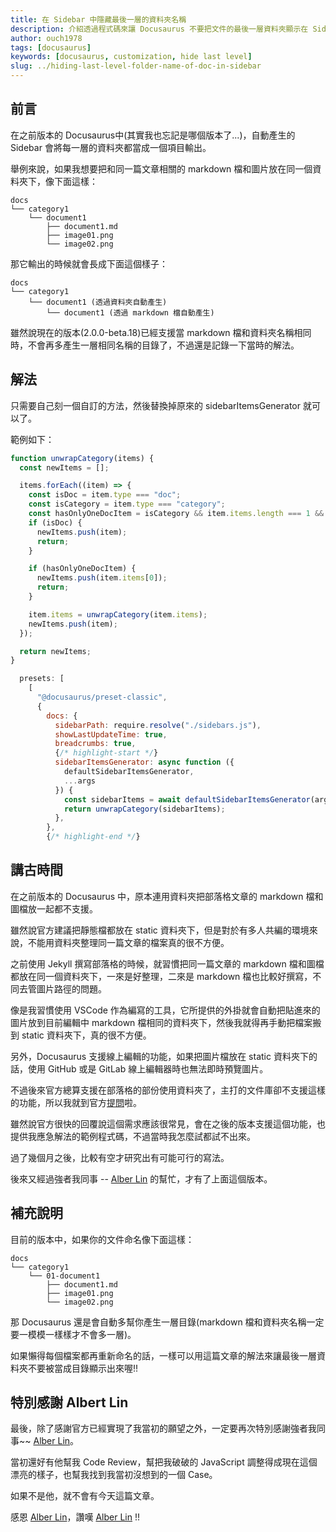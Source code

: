 ```yaml
---
title: 在 Sidebar 中隱藏最後一層的資料夾名稱
description: 介紹透過程式碼來讓 Docusaurus 不要把文件的最後一層資料夾顯示在 Sidebar 中的方法。
author: ouch1978
tags: [docusaurus]
keywords: [docusaurus, customization, hide last level]
slug: ../hiding-last-level-folder-name-of-doc-in-sidebar
---
```


## 前言

在之前版本的 Docusaurus中(其實我也忘記是哪個版本了...)，自動產生的 Sidebar 會將每一層的資料夾都當成一個項目輸出。

舉例來說，如果我想要把和同一篇文章相關的 markdown 檔和圖片放在同一個資料夾下，像下面這樣：

```
docs
└── category1
    └── document1
        ├── document1.md
        ├── image01.png
        └── image02.png
```

那它輸出的時候就會長成下面這個樣子：

```
docs
└── category1
    └── document1 (透過資料夾自動產生)
        └── document1 (透過 markdown 檔自動產生)
```

雖然說現在的版本(2.0.0-beta.18)已經支援當 markdown 檔和資料夾名稱相同時，不會再多產生一層相同名稱的目錄了，不過還是記錄一下當時的解法。

## 解法

只需要自己刻一個自訂的方法，然後替換掉原來的 sidebarItemsGenerator 就可以了。

範例如下：

```jsx title="docusaurus.config.js"
function unwrapCategory(items) {
  const newItems = [];

  items.forEach((item) => {
    const isDoc = item.type === "doc";
    const isCategory = item.type === "category";
    const hasOnlyOneDocItem = isCategory && item.items.length === 1 && item.items[0].type === "doc";
    if (isDoc) {
      newItems.push(item);
      return;
    }

    if (hasOnlyOneDocItem) {
      newItems.push(item.items[0]);
      return;
    }

    item.items = unwrapCategory(item.items);
    newItems.push(item);
  });

  return newItems;
}
```

```jsx title="docusaurus.config.js"
  presets: [
    [
      "@docusaurus/preset-classic",
      {
        docs: {
          sidebarPath: require.resolve("./sidebars.js"),
          showLastUpdateTime: true,
          breadcrumbs: true,
          {/* highlight-start */}
          sidebarItemsGenerator: async function ({
            defaultSidebarItemsGenerator,
            ...args
          }) {
            const sidebarItems = await defaultSidebarItemsGenerator(args);
            return unwrapCategory(sidebarItems);
          },
        },
        {/* highlight-end */}
```

## 講古時間

在之前版本的 Docusaurus 中，原本連用資料夾把部落格文章的 markdown 檔和圖檔放一起都不支援。

雖然說官方建議把靜態檔都放在 static 資料夾下，但是對於有多人共編的環境來說，不能用資料夾整理同一篇文章的檔案真的很不方便。

之前使用 Jekyll 撰寫部落格的時候，就習慣把同一篇文章的 markdown 檔和圖檔都放在同一個資料夾下，一來是好整理，二來是 markdown 檔也比較好撰寫，不同去管圖片路徑的問題。

像是我習慣使用 VSCode 作為編寫的工具，它所提供的外掛就會自動把貼進來的圖片放到目前編輯中 markdown 檔相同的資料夾下，然後我就得再手動把檔案搬到 static 資料夾下，真的很不方便。

另外，Docusaurus 支援線上編輯的功能，如果把圖片檔放在 static 資料夾下的話，使用 GitHub 或是 GitLab 線上編輯器時也無法即時預覽圖片。

不過後來官方總算支援在部落格的部份使用資料夾了，主打的文件庫卻不支援這樣的功能，所以我就到官方[提問](https://github.com/facebook/docusaurus/discussions/5327 "Is it possible to ignore the last level of folder when using autogenerated sidebars?")啦。

雖然說官方很快的回覆說這個需求應該很常見，會在之後的版本支援這個功能，也提供我應急解法的範例程式碼，不過當時我怎麼試都試不出來。

過了幾個月之後，比較有空才研究出有可能可行的寫法。

後來又經過強者我同事 -- [Alber Lin](https://gitlab.com/Albert-Lin) 的幫忙，才有了上面這個版本。

## 補充說明

目前的版本中，如果你的文件命名像下面這樣：

```
docs
└── category1
    └── 01-document1
        ├── document1.md
        ├── image01.png
        └── image02.png
```

那 Docusaurus 還是會自動多幫你產生一層目錄(markdown 檔和資料夾名稱一定要一模模一樣樣才不會多一層)。

如果懶得每個檔案都再重新命名的話，一樣可以用這篇文章的解法來讓最後一層資料夾不要被當成目錄顯示出來喔!!

## 特別感謝 Albert Lin

最後，除了感謝官方已經實現了我當初的願望之外，一定要再次特別感謝強者我同事~~ [Alber Lin](https://gitlab.com/Albert-Lin)。

當初還好有他幫我 Code Review，幫把我破破的 JavaScript  調整得成現在這個漂亮的樣子，也幫我找到我當初沒想到的一個 Case。

如果不是他，就不會有今天這篇文章。

感恩 [Alber Lin](https://gitlab.com/Albert-Lin)，讚嘆 [Alber Lin](https://gitlab.com/Albert-Lin) !!

